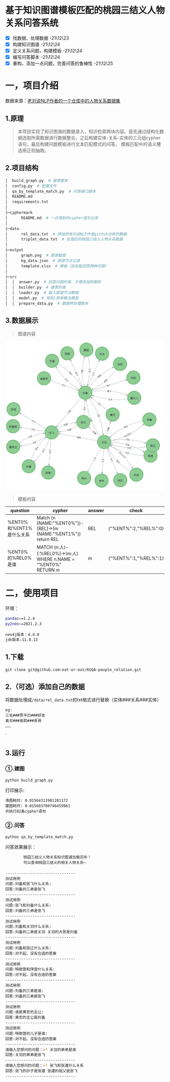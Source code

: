# 基于知识图谱模板匹配的桃园三结义人物关系问答系统


- [X]  找数据、处理数据 -21\12\23
- [X]  构建知识图谱 -21\12\24
- [X]  定义关系问题，构建模板 -21\12\24
- [X]  编写问答脚本 -21\12\24
- [X]  重构，添加一点问题，完善问答的鲁棒性 -21\12\25

# 一，项目介绍
数据来源：[老刘说NLP作者的一个仓库中的人物关系数据集](https://github.com/liuhuanyong/PersonRelationKnowledgeGraph/blob/master/EventMonitor/rel_data.txt)

## 1.原理
> 本项目实现了知识图谱的数据录入，知识检索两块内容。首先通过结构化数据选取所需数据进行数据整合，之后构建实体-关系-实体的三元组cypher语句，最后构建问题模板进行文本匹配模式的问答。
> 模板匹配中的语义槽选用正则抽取。

## 2.项目结构
```bash
│  build_graph.py  # 建表脚本
│  config.py  # 配置文件
│  qa_by_template_match.py  # 问答接口脚本
│  README.md
│  requirements.txt
│
├─cyphermark
│      README.md  # 一点用到的cypher语句记录
│
├─data
│      rel_data.txt  # 原始的老刘说NLP作者github仓库的数据
│      triplet_data.txt  # 处理后的桃园三结义人物关系数据
│
├─output
│      graph.png  # 图谱截图
│      kg_data.json  # 图谱节点记录
│      template.xlsx  # 模板（目前能回答两种问题）
│
├─src
│  │  answer.py  # 回答问题的类，方便添加和删除
│  │  builder.py  # 建表的类
│  │  loader.py  # 载入图谱节点数据
│  │  model.py  # 规则|简单算法模型
│  │  prepare_data.py  # 数据预处理脚本
```
## 3.数据展示
> 图谱内容

![](output/graph.png)

> 模板内容

| question                 | cypher                                                           | answer | check                 |
| -------------------------- | ------------------------------------------------------------------ | -------- | ----------------------- |
| %ENT0%和%ENT1%是什么关系 | Match (n {NAME:"%ENT0%"})-[REL]->(m {NAME:"%ENT1%"}) return REL  | REL    | {"%ENT%":2,"%REL%":0} |
| %ENT0%的%REL0%是谁       | MATCH (n:人)-[:%REL0%]->(m:人) WHERE n.NAME = "%ENT0%" RETURN m | m      | {"%ENT%":1,"%REL%":1} |

# 二，使用项目

环境：
```bash
pandas==1.2.4
py2neo==2021.2.3

neo4j版本：4.4.0
jdk版本:11.0.13
```

## 1.下载

`git clone git@github.com:eat-or-eat/KGQA-people_relation.git`

## 2.（可选）添加自己的数据

将数据处理成`/data/rel_data.txt`的txt格式进行替换（实体###关系###实体）

```bash
eg:
三毛###贾平凹###好友
袁买###袁熙###哥哥
。。。
```

`

## 3.运行

### ①.建图

`python build_graph.py`

打印展示:

```bash
清图耗时: 0.01564311981201172
建图耗时: 0.015603780746459961
共执行82条cypher语句
```

### ②.问答

`python qa_by_template_match.py`

问答效果展示：

```bash
        桃园三结义人物关系知识图谱加载完毕！
        可以查询桃园三结义的相关人物关系~
  
-------------------------------
测试用例
问题:刘备和张飞什么关系:
回答:刘备的三弟是张飞
-------------------------------
测试用例
问题:张飞和刘备什么关系:
回答:刘备的三弟是张飞
-------------------------------
测试用例
问题:刘备和关羽什么关系:
回答:刘备的二弟是关羽 关羽的大哥是刘备
-------------------------------
测试用例
问题:刘备和张辽什么关系:
回答:对不起，没有合适的答案
-------------------------------
测试用例
问题:特朗普和拜登什么关系:
回答:对不起，没有合适的答案
-------------------------------
测试用例
问题:刘备的三弟是谁:
回答:刘备的三弟是张飞
-------------------------------
测试用例
问题:谁是黄忠的主公:
回答:黄忠的主公是刘备
-------------------------------
测试用例
问题:特朗普的儿子是谁:
回答:对不起，没有合适的答案
-------------------------------
请输入您想问的问题：>? 关羽的弟弟是谁
回答:关羽的弟弟是张飞
-------------------------------
请输入您想问的问题：>? 张飞和张遵什么关系
回答:张飞的孙子是张遵 张遵的祖父是张飞
-------------------------------
```